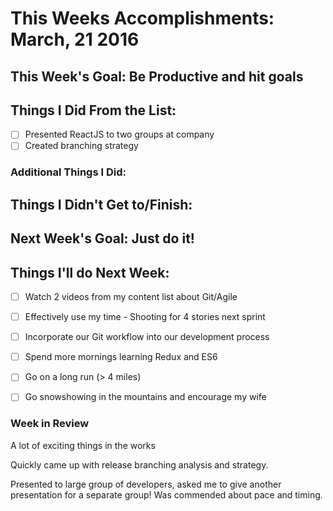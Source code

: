 # This Weeks Accomplishments: March, 21 2016
## This Week's Goal: Be Productive and hit goals

## Things I Did From the List:
- [ ] Presented ReactJS to two groups at company
- [ ] Created branching strategy

### Additional Things I Did:

## Things I Didn't Get to/Finish:

## Next Week's Goal: Just do it!

## Things I'll do Next Week:
- [ ] Watch 2 videos from my content list about Git/Agile
- [ ] Effectively use my time - Shooting for 4 stories next sprint
- [ ] Incorporate our Git workflow into our development process
- [ ] Spend more mornings learning Redux and ES6
- [ ] Go on a long run (> 4 miles)
- [ ] Go snowshowing in the mountains and encourage my wife


### Week in Review
A lot of exciting things in the works

Quickly came up with release branching analysis and strategy.

Presented to large group of developers, asked me to give another presentation for a separate group! Was commended about pace and timing.